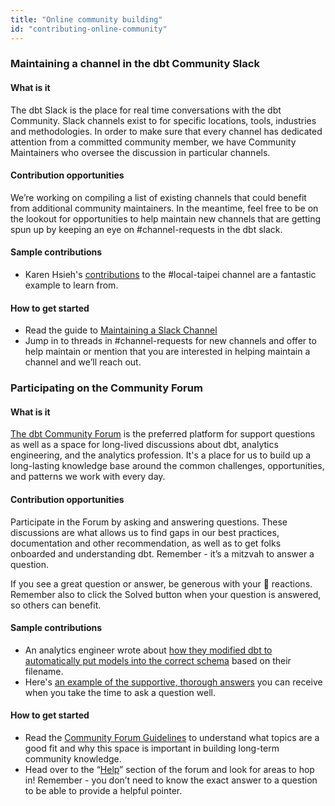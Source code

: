 ```yaml
---
title: "Online community building"
id: "contributing-online-community"
---
```


### Maintaining a channel in the dbt Community Slack

#### What is it

The dbt Slack is the place for real time conversations with the dbt Community. Slack channels exist to for specific locations, tools, industries and methodologies. In order to make sure that every channel has dedicated attention from a committed community member, we have Community Maintainers who oversee the discussion in particular channels.

#### Contribution opportunities
  
We’re working on compiling a list of existing channels that could benefit from additional community maintainers. In the meantime, feel free to be on the lookout for opportunities to help maintain new channels that are getting spun up by keeping an eye on #channel-requests in the dbt slack.

#### Sample contributions

- Karen Hsieh's [contributions](https://getdbt.slack.com/archives/C02TU2DSKND/p1661483529756289) to the #local-taipei channel are a fantastic example to learn from.

#### How to get started

- Read the guide to [Maintaining a Slack Channel](https://docs.getdbt.com/community/maintaining-a-channel)
- Jump in to threads in #channel-requests for new channels and offer to help maintain or mention that you are interested in helping maintain a channel and we’ll reach out.

### Participating on the Community Forum

#### What is it
[The dbt Community Forum](https://discourse.getdbt.com) is the preferred platform for support questions as well as a space for long-lived discussions about dbt, analytics engineering, and the analytics profession. It's a place for us to build up a long-lasting knowledge base around the common challenges, opportunities, and patterns we work with every day.

#### Contribution opportunities

Participate in the Forum by asking and answering questions. These discussions are what allows us to find gaps in our best practices, documentation and other recommendation, as well as to get folks onboarded and understanding dbt. Remember - it’s a mitzvah to answer a question.

If you see a great question or answer, be generous with your 💜 reactions. Remember also to click the Solved button when your question is answered, so others can benefit.

#### Sample contributions

- An analytics engineer wrote about [how they modified dbt to automatically put models into the correct schema](https://discourse.getdbt.com/t/extracting-schema-and-model-names-from-the-filename/575) based on their filename.
- Here's [an example of the supportive, thorough answers](https://discourse.getdbt.com/t/is-it-possible-to-have-multiple-files-with-the-same-name-in-dbt/647) you can receive when you take the time to ask a question well.

#### How to get started

- Read the [Community Forum Guidelines](/community/community-docs/forum-guidelines) to understand what topics are a good fit and why this space is important in building long-term community knowledge.
- Head over to the “[Help](https://discourse.getdbt.com/c/help/19)” section of the forum and look for areas to hop in! Remember - you don’t need to know the exact answer to a question to be able to provide a helpful pointer.